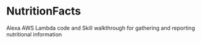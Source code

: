 # NutritionFacts
Alexa AWS Lambda code and Skill walkthrough for gathering and reporting nutritional information
